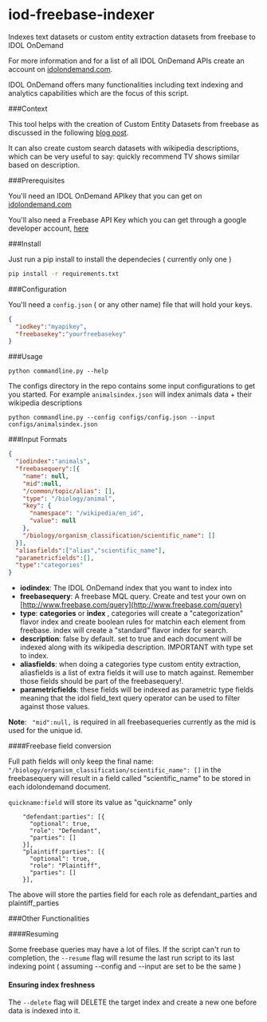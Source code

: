 iod-freebase-indexer
====================

Indexes text datasets or custom entity extraction datasets from freebase to IDOL OnDemand

For more information and for a list of all IDOL OnDemand APIs create an account on [idolondemand.com](http://idolondemand.com).

IDOL OnDemand offers many functionalities including text indexing and analytics capabilities which are the focus of this script.

###Context

This tool helps with the creation of Custom Entity Datasets from freebase as discussed in the following [blog post](https://community.idolondemand.com/t5/Blog/Custom-Entity-Extraction-with-IDOL-OnDemand-Categories/ba-p/1285).

It can also create custom search datasets with wikipedia descriptions, which can be very useful to say: quickly recommend TV shows similar based on description.

###Prerequisites

You'll need an IDOL OnDemand APIkey that you can get on [idolondemand.com](http://idolondemand.com)

You'll also need a Freebase API Key which you can get through a google developer account, [here](https://code.google.com/apis/console)

###Install


Just run a pip install to install the dependecies ( currently only one )

```bash
pip install -r requirements.txt
```

###Configuration

You'll need a ```config.json``` ( or any other name) file that will hold your keys.

```json
{
  "iodkey":"myapikey",
  "freebasekey":"yourfreebasekey"
}
```

###Usage

```
python commandline.py --help
```

The configs directory in the repo contains some input configurations to get you started. For example ```animalsindex.json``` will index animals data + their wikipedia descriptions

```
python commandline.py --config configs/config.json --input configs/animalsindex.json
```

###Input Formats

```json
{
  "iodindex":"animals",
  "freebasequery":[{
    "name": null,
    "mid":null,
    "/common/topic/alias": [],
    "type": "/biology/animal",
    "key": {
      "namespace": "/wikipedia/en_id",
      "value": null
    },
    "/biology/organism_classification/scientific_name": []
  }],
  "aliasfields":["alias","scientific_name"],
  "parametricfields":[],
  "type":"categories"
}
```

* **iodindex**: The IDOL OnDemand index that you want to index into
* **freebasequery**: A freebase MQL query. Create and test your own on [http://www.freebase.com/query](http://www.freebase.com/query)
* **type**: **categories** or **index** , categories will create a "categorization" flavor index and create boolean rules for matchin each element from freebase. index will create a "standard" flavor index for search.
* **description**: false by default. set to true and each document will be indexed along with its wikipedia description. IMPORTANT with type set to index.
* **aliasfields**: when doing a categories type custom entity extraction, aliasfields is a list of extra fields it will use to match against. Remember those fields should be part of the freebasequery!.
* **parametricfields**: these fields will be indexed as parametric type fields meaning that the idol field_text query operator can be used to filter against those values.


**Note**: 
   ``` "mid":null,``` is required in all freebasequeries currently as the mid is used for the unique id.
   

####Freebase field conversion

Full path fields will only keep the final name:    
```"/biology/organism_classification/scientific_name": []``` in the freebasequery will result in a field called "scientific_name" to be stored in each idolondemand document.

```quickname:field``` will store its value as "quickname" only 

```
    "defendant:parties": [{
      "optional": true,
      "role": "Defendant",
      "parties": []
    }],
    "plaintiff:parties": [{
      "optional": true,
      "role": "Plaintiff",
      "parties": []
    }],
```

The above will store the parties field for each role as 
defendant_parties and plaintiff_parties


###Other Functionalities

####Resuming

Some freebase queries may have a lot of files. If the script can't run to completion, the ```--resume``` flag will resume the last run script to its last indexing point ( assuming --config and --input are set to be the same )

#### Ensuring index freshness

The ```--delete``` flag will DELETE the target index and create a new one before data is indexed into it.


